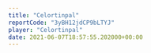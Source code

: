 ```yaml
---
title: "Celortinpal"
reportCode: "3yBH12jdCP9bLTYJ"
player: "Celortinpal"
date: 2021-06-07T18:57:55.202000+00:00
---
```

